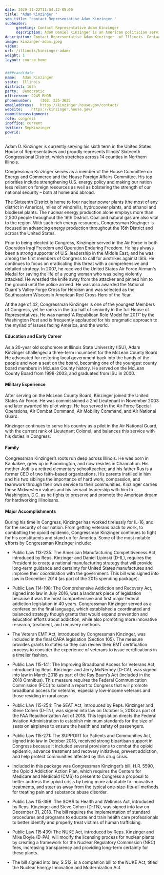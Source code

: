 ```yaml
---
date: 2020-11-22T11:54:12-05:00
title: "Adam Kinzinger "
seo_title: "contact Representative Adam Kinzinger "
subheader:
     greeting: Contact Representative Adam Kinzinger  
     description: Adam Daniel Kinzinger is an American politician serving as the U.S. Representative for Illinois's 16th congressional district. He is a member of the Republican Party. He was first elected to Congress in 2010, winning election to represent Illinois's 11th congressional district.
description: Contact Representative Adam Kinzinger  of Illinois. Contact information for Adam Kinzinger  includes email address, phone number, and mailing address.
image: kinzinger-adam.jpeg
video: 
url: /illinois/kinzinger-adam/
weight: 1
layout: course_home


####candidate
name:	Adam Kinzinger 
state:	Illinois
district: 16th
party:	Democratic
officeroom:	2245 RHOB
phonenumber:	(202) 225-3635
emailaddress:	https://kinzinger.house.gov/contact/
website:	https://kinzinger.house.gov/
committeeassignment: 
role: congress
inoffice: current
twitter: RepKinzinger
powrid: 
---
```


Adam D. Kinzinger is currently serving his sixth term in the United States House of Representatives and proudly represents Illinois’ Sixteenth Congressional District, which stretches across 14 counties in Northern Illinois. 

Congressman Kinzinger serves as a member of the House Committee on Energy and Commerce and the House Foreign Affairs Committee. His top priorities include strengthening U.S. energy policy and making our nation less reliant on foreign resources as well as bolstering the strength of our national security – both at home and abroad.

The Sixteenth District is home to four nuclear power plants (the most of any district in America), miles of windmills, hydropower plants, and ethanol and biodiesel plants. The nuclear energy production alone employs more than 2,500 people throughout the 16th District.  Coal and natural gas are also vital to the region. With such rich energy resources, Congressman Kinzinger is focused on advancing energy production throughout the 16th District and across the United States.

Prior to being elected to Congress, Kinzinger served in the Air Force in both Operation Iraqi Freedom and Operation Enduring Freedom.  He has always been a strong supporter of U.S. leadership in the Middle East, and he was among the first members of Congress to call for airstrikes against ISIS. He continues to focus on eradicating this threat with a comprehensive and detailed strategy. 
In 2007, he received the United States Air Force Airman's Medal for saving the life of a young woman who was being violently attacked. He wrestled the knife away from the attacker and pinned him to the ground until the police arrived. He was also awarded the National Guard's Valley Forge Cross for Heroism and was selected as the Southeastern Wisconsin American Red Cross Hero of the Year.

At the age of 42, Congressman Kinzinger is one of the youngest Members of Congress, yet he ranks in the top half of seniority in the full House of Representatives. He was named ‘A Republican Role Model for 2017’ by the Washington Post and is frequently applauded for his pragmatic approach to the myriad of issues facing America, and the world.

#### Education and Early Career
As a 20-year old sophomore at Illinois State University (ISU), Adam Kinzinger challenged a three-term incumbent for the McLean County Board. He advocated for restoring local government back into the hands of the people and won a seat on the board, becoming one of the youngest county board members in McLean County history. He served on the McLean County Board from 1998-2003, and graduated from ISU in 2000.

 

#### Military Experience
After serving on the McLean County Board, Kinzinger joined the United States Air Force. He was commissioned a 2nd Lieutenant in November 2003 and later awarded his pilot wings. He has served in the Air Force Special Operations, Air Combat Command, Air Mobility Command, and Air National Guard.

Kinzinger continues to serve his country as a pilot in the Air National Guard, with the current rank of Lieutenant Colonel, and balances this service with his duties in Congress.

 

#### Family
Congressman Kinzinger’s roots run deep across Illinois. He was born in Kankakee, grew up in Bloomington, and now resides in Channahon. His mother Jodi is a retired elementary schoolteacher, and his father Rus is a former CEO of two faith-based organizations. His parents instilled in him and his two siblings the importance of hard work, compassion, and teamwork through their own service to their communities. Kinzinger carries these Midwestern values and his servant leadership with him to Washington, D.C. as he fights to preserve and promote the American dream for hardworking Illinoisans.

 

#### Major Accomplishments
During his time in Congress, Kinzinger has worked tirelessly for IL-16, and for the security of our nation. From getting veterans back to work, to combatting the opioid epidemic, Congressman Kinzinger continues to fight for his constituents and stand up for America. Some of the most notable efforts by Congressman Kinzinger include:

-  Public Law 113-235: The American Manufacturing Competitiveness Act, introduced by Reps. Kinzinger and Daniel Lipinski (D-IL), requires the President to create a national manufacturing strategy that will provide long-term guidance and certainty for United States manufactures and improve their coordination with the government.  This bill was signed into law in December 2014 (as part of the 2015 spending package).

-  Public Law 114-198: The Comprehensive Addiction and Recovery Act, signed into law in July 2016, was a landmark piece of legislation because it was the most comprehensive and first major federal addiction legislation in 40 years. Congressman Kinzinger served as a conferee on the final language, which established a coordinated and balanced strategy though grants that would expand prevention and education efforts about addiction, while also promoting more innovative research, treatment, and recovery methods.

- The Veteran EMT Act, introduced by Congressman Kinzinger, was included in the final CARA legislation (Section 105). The measure provides grants to states so they can review their EMT certification process to consider the experience of veterans to issue certifications in a timelier fashion.

-  Public Law 115-141: The Improving Broadband Access for Veterans Act, introduced by Reps. Kinzinger and Jerry McNerney (D-CA), was signed into law in March 2018 as part of the Ray Baum’s Act (included in the 2018 Omnibus). This measure requires the Federal Communication Commission (FCC) to submit a report to Congress that will promote broadband access for veterans, especially low-income veterans and those residing in rural areas.

-  Public Law 115-254: The SEAT Act, introduced by Reps. Kinzinger and Steve Cohen (D-TN), was signed into law on October 5, 2018 as part of the FAA Reauthorization Act of 2018. This legislation directs the Federal Aviation Administration to establish minimum standards for the size of seats on airplanes to ensure the health and safety of passengers.

- Public Law 115-271: The SUPPORT for Patients and Communities Act, signed into law in October 2018, received strong bipartisan support in Congress because it included several provisions to combat the opioid epidemic, advance treatment and recovery initiatives, prevent addiction, and help protect communities affected by this drug crisis.

-  Included in this package was Congressman Kinzinger’s bill, H.R. 5590, the Opioid Addiction Action Plan, which requires the Centers for Medicare and Medicaid (CMS) to present to Congress a proposal to better address the opioid crisis by being more adaptable to innovative treatments, and steer us away from the typical one-size-fits-all methods for treating pain and substance abuse disorder.

-  Public Law 115-398: The SOAR to Health and Wellness Act, introduced by Reps. Kinzinger and Steve Cohen (D-TN), was signed into law on December 31, 2018. The bill requires the implementation of standard procedures and programs to educate and train health care professionals to better identify and properly treat victims of human trafficking.  

- Public Law 115:439: The NUKE Act, introduced by Reps. Kinzinger and Mike Doyle (D-PA), will modify the licensing process for nuclear plants by creating a framework for the Nuclear Regulatory Commission (NRC) fees, increasing transparency and providing long-term certainty for these plants.  

- The bill signed into law, S.512, is a companion bill to the NUKE Act, titled the Nuclear Energy Innovation and Modernization Act.